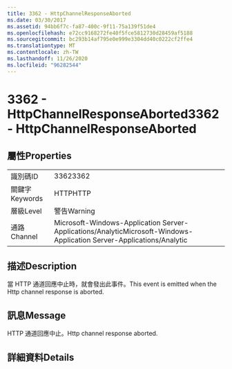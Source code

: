 ```yaml
---
title: 3362 - HttpChannelResponseAborted
ms.date: 03/30/2017
ms.assetid: 94bb6f7c-fa87-400c-9f11-75a139f51de4
ms.openlocfilehash: e72cc9168272fe40f5fce5812730d28459af5188
ms.sourcegitcommit: bc293b14af795e0e999e3304dd40c0222cf2ffe4
ms.translationtype: MT
ms.contentlocale: zh-TW
ms.lasthandoff: 11/26/2020
ms.locfileid: "96282544"
---
```

# <a name="3362---httpchannelresponseaborted"></a><span data-ttu-id="a5b0b-102">3362 - HttpChannelResponseAborted</span><span class="sxs-lookup"><span data-stu-id="a5b0b-102">3362 - HttpChannelResponseAborted</span></span>

## <a name="properties"></a><span data-ttu-id="a5b0b-103">屬性</span><span class="sxs-lookup"><span data-stu-id="a5b0b-103">Properties</span></span>  
  
|||  
|-|-|  
|<span data-ttu-id="a5b0b-104">識別碼</span><span class="sxs-lookup"><span data-stu-id="a5b0b-104">ID</span></span>|<span data-ttu-id="a5b0b-105">3362</span><span class="sxs-lookup"><span data-stu-id="a5b0b-105">3362</span></span>|  
|<span data-ttu-id="a5b0b-106">關鍵字</span><span class="sxs-lookup"><span data-stu-id="a5b0b-106">Keywords</span></span>|<span data-ttu-id="a5b0b-107">HTTP</span><span class="sxs-lookup"><span data-stu-id="a5b0b-107">HTTP</span></span>|  
|<span data-ttu-id="a5b0b-108">層級</span><span class="sxs-lookup"><span data-stu-id="a5b0b-108">Level</span></span>|<span data-ttu-id="a5b0b-109">警告</span><span class="sxs-lookup"><span data-stu-id="a5b0b-109">Warning</span></span>|  
|<span data-ttu-id="a5b0b-110">通路</span><span class="sxs-lookup"><span data-stu-id="a5b0b-110">Channel</span></span>|<span data-ttu-id="a5b0b-111">Microsoft-Windows-Application Server-Applications/Analytic</span><span class="sxs-lookup"><span data-stu-id="a5b0b-111">Microsoft-Windows-Application Server-Applications/Analytic</span></span>|  
  
## <a name="description"></a><span data-ttu-id="a5b0b-112">描述</span><span class="sxs-lookup"><span data-stu-id="a5b0b-112">Description</span></span>  

 <span data-ttu-id="a5b0b-113">當 HTTP 通道回應中止時，就會發出此事件。</span><span class="sxs-lookup"><span data-stu-id="a5b0b-113">This event is emitted when the Http channel response is aborted.</span></span>  
  
## <a name="message"></a><span data-ttu-id="a5b0b-114">訊息</span><span class="sxs-lookup"><span data-stu-id="a5b0b-114">Message</span></span>  

 <span data-ttu-id="a5b0b-115">HTTP 通道回應中止。</span><span class="sxs-lookup"><span data-stu-id="a5b0b-115">Http channel response aborted.</span></span>  
  
## <a name="details"></a><span data-ttu-id="a5b0b-116">詳細資料</span><span class="sxs-lookup"><span data-stu-id="a5b0b-116">Details</span></span>
